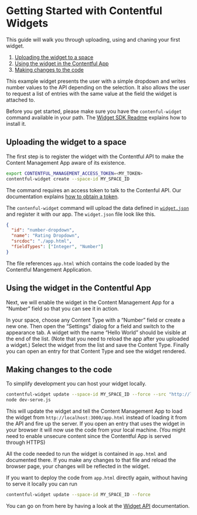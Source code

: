 # Getting Started with Contentful Widgets

This guide will walk you through uploading, using and chaning your
first widget.

1. [Uploading the widget to a space](#uploading-the-widget-to-a-space)
2. [Using the widget in the Contentful App](#using-the-widget-in-the-contentful-app)
3. [Making changes to the code](#making-changes-to-the-code)

This example widget presents the user with a simple dropdown and writes
number values to the API depending on the selection. It also allows the
user to request a list of entries with the same value at the field the
widget is attached to.

Before you get started, please make sure you have the
`contenful-widget` command available in your path. The
[Widget SDK Readme][readme-getting-started] explains how to install it.

[readme-getting-started]: ../../README.md#getting-started

## Uploading the widget to a space

The first step is to register the widget with the Contentful API to
make the Content Management App aware of its existence.

~~~bash
export CONTENTFUL_MANAGEMENT_ACCESS_TOKEN=<MY_TOKEN>
contentful-widget create --space-id MY_SPACE_ID
~~~

The command requires an access token to talk to the Contenful API. Our
documentation explains [how to obtain a token][getting-token].

The `contenful-widget` command will upload the data defined in
[`widget.json`](./widget.json) and register it with our app.
The `widget.json` file look like this.

~~~json
{
  "id": "number-dropdown",
  "name": "Rating Dropdown",
  "srcdoc": "./app.html",
  "fieldTypes": ["Integer", "Number"]
}
~~~

The file references `app.html` which contains the code loaded by the
Contentful Mangement Application.

[getting-token]: https://www.contentful.com/developers/docs/references/authentication/#getting-an-oauth-token


## Using the widget in the Contentful App

Next, we will enable the widget in the Content Management App for a
“Number” field so that you can see it in action.

In your space, choose any Content Type with a “Number” field or create
a new one. Then open the “Settings” dialog for a field and switch to
the appearance tab. A widget with the name “Hello World” should be
visible at the end of the list. (Note that you need to reload the app
after you uploaded a widget.) Select the widget from the list and save
the Content Type.  Finally you can open an entry for that Content Type
and see the widget rendered.


## Making changes to the code

To simplify development you can host your widget locally.

~~~bash
contentful-widget update --space-id MY_SPACE_ID --force --src "http://localhost:3000/app.html"
node dev-serve.js
~~~

This will update the widget and tell the Content Management App to load
the widget from `http://localhost:3000/app.html` instead of loading it from the
API and fire up the server. If you open an entry that uses the widget
in your browser it will now use the code from your local machine. (You
might need to enable unsecure content since the Contentful App is
served through HTTPS)

All the code needed to run the widget is contained in `app.html` and
documented there. If you make any changes to that file and reload the
browser page, your changes will be reflected in the widget.

If you want to deploy the code from `app.html` directly again, without
having to serve it locally you can run
~~~bash
contentful-widget update --space-id MY_SPACE_ID --force
~~~

You can go on from here by having a look at the
[Widget API](../../doc/widget-api-frontend.md) documentation.
